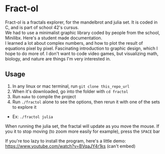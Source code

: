 # Fract-ol
Fract-ol is a fractals explorer, for the mandelbrot and julia set. It is coded in C, and is part of school 42's cursus.  
We had to use a minimalist graphic library coded by people from the school, Minilibx. Here's a student made documentation.  
I learned a lot about complex numbers, and how to plot the result of equations pixel by pixel. Fascinating introduction to graphic design, which I hope to do more of. I don't want to code video games, but visualizing math, biology, and nature are things I'm very interested in.
## Usage
1. In any linux or mac terminal, run `git clone this_repo_url`
2. When it's downloaded, go into the folder with `cd fractol`
3. Run `make` to compile the project
4. Run `./fractol` alone to see the options, then rerun it with one of the sets to explore it
- Ex: `./fractol julia`

When running the julia set, the fractal will update as you move the mouse. If you it to stop moving (to zoom more easily for example), press the `SPACE` bar

If you're too lazy to install the program, here's a little demo:
https://www.youtube.com/watch?v=BVqaJY4r1ks (can't embed)
